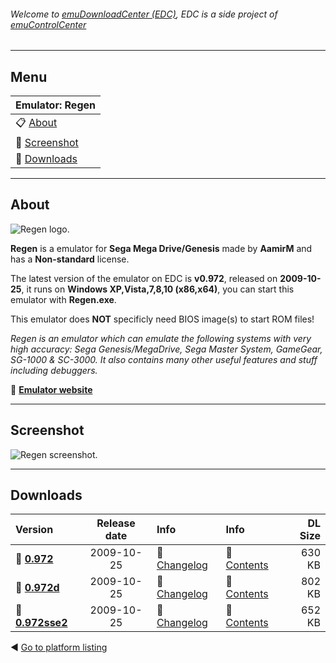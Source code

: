 ###### Welcome to [emuDownloadCenter (EDC)](https://github.com/PhoenixInteractiveNL/emuDownloadCenter/wiki/), EDC is a side project of [emuControlCenter](https://github.com/PhoenixInteractiveNL/emuControlCenter/wiki/)
***
## Menu
| **Emulator: Regen** |
|:---------|
| :clipboard: [About](#about) |
| :sunrise: [Screenshot](#screenshot) |
| :floppy_disk: [Downloads](#downloads) |
***
## About
![](https://github.com/PhoenixInteractiveNL/emuDownloadCenter/wiki/images_emulator/regen_logo_200.jpg "Regen logo.")

**Regen** is a emulator for **Sega Mega Drive/Genesis** made by **AamirM** and has a **Non-standard** license.

The latest version of the emulator on EDC is **v0.972**, released on **2009-10-25**, it runs on **Windows XP,Vista,7,8,10 (x86,x64)**, you can start this emulator with **Regen.exe**.

This emulator does **NOT** specificly need BIOS image(s) to start ROM files!

_Regen is an emulator which can emulate the following systems with very high accuracy: Sega Genesis/MegaDrive, Sega Master System, GameGear, SG-1000 & SC-3000. It also contains many other useful features and stuff including debuggers._

:link: [**Emulator website**](http://aamirm.hacking-cult.org)
***
## Screenshot
![](https://raw.githubusercontent.com/PhoenixInteractiveNL/emuDownloadCenter/master/hooks/regen/screen.jpg "Regen screenshot.")
***
## Downloads
| Version  | Release date  | Info       | Info       | DL Size    |
|:---------|:-------------:|:-----------|:-----------|-----------:|
| :floppy_disk: [**0.972**](https://github.com/PhoenixInteractiveNL/edc-repo0001/raw/master/regen/0.972.7z) | 2009-10-25 | :page_facing_up: [Changelog](https://github.com/PhoenixInteractiveNL/edc-repo0001/blob/master/regen/0.972_changelog.txt) | :mag_right: [Contents](https://github.com/PhoenixInteractiveNL/edc-repo0001/blob/master/regen/0.972_contents.txt) | 630 KB |
| :floppy_disk: [**0.972d**](https://github.com/PhoenixInteractiveNL/edc-repo0001/raw/master/regen/0.972d.7z) | 2009-10-25 | :page_facing_up: [Changelog](https://github.com/PhoenixInteractiveNL/edc-repo0001/blob/master/regen/0.972d_changelog.txt) | :mag_right: [Contents](https://github.com/PhoenixInteractiveNL/edc-repo0001/blob/master/regen/0.972d_contents.txt) | 802 KB |
| :floppy_disk: [**0.972sse2**](https://github.com/PhoenixInteractiveNL/edc-repo0001/raw/master/regen/0.972sse2.7z) | 2009-10-25 | :page_facing_up: [Changelog](https://github.com/PhoenixInteractiveNL/edc-repo0001/blob/master/regen/0.972sse2_changelog.txt) | :mag_right: [Contents](https://github.com/PhoenixInteractiveNL/edc-repo0001/blob/master/regen/0.972sse2_contents.txt) | 652 KB |

:arrow_backward: [Go to platform listing](https://github.com/PhoenixInteractiveNL/emuDownloadCenter/wiki/EDC-Platform-List)
